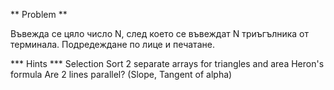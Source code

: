 ** Problem **

Въвежда се цяло число N, след което се въвеждат N триъгълника от терминала. Подредеждане по лице и печатане.


*** Hints ***
Selection Sort
2 separate arrays for triangles and area
Heron's formula
Are 2 lines parallel? (Slope, Tangent of alpha)
